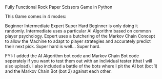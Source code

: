 Fully Functional Rock Paper Scissors Game in Python

This Game comes in 4 modes:

Beginner
Intermediate
Expert
Super Hard
Beginner is only doing it randomly. Intermediate uses a particular AI Algorithm based on common player psychology. Expert uses a butchering of the Markov Chain Concept to allow the Machine to adapt to player strategies and accurately predict their next pick. Super hard is well... Super hard.

FYI: I added the AI Algorithm bot code and Markov Chain Bot code seperately if you want to test them out with an individual tester (that I will also upload). I also included a battle of the bots where I pit the AI bot (bot 1) and the Markov Chain Bot (bot 2) against each other.
